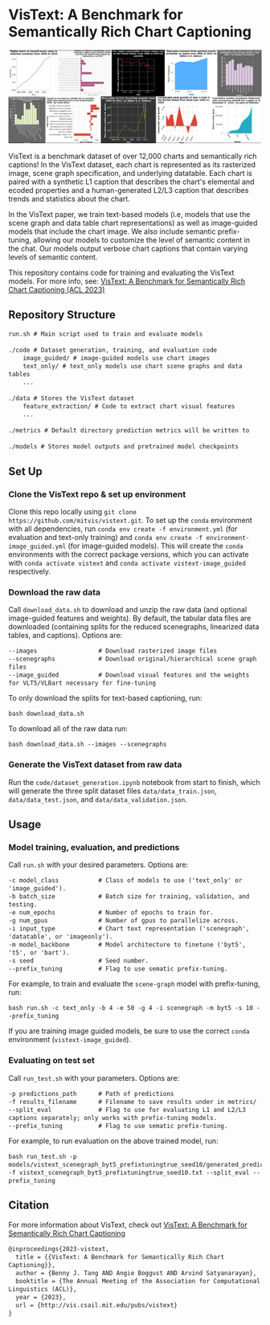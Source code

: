 # VisText: A Benchmark for Semantically Rich Chart Captioning
![Teaser image](teaser.png)

VisText is a benchmark dataset of over 12,000 charts and semantically rich captions! In the VisText dataset, each chart is represented as its rasterized image, scene graph specification, and underlying datatable. Each chart is paired with a synthetic L1 caption that describes the chart's elemental and ecoded properties and a human-generated L2/L3 caption that describes trends and statistics about the chart.

In the VisText paper, we train text-based models (i.e, models that use the scene graph and data table chart representations) as well as image-guided models that include the chart image. We also include semantic prefix-tuning, allowing our models to customize the level of semantic content in the chat. Our models output verbose chart captions that contain varying levels of semantic content.

This repository contains code for training and evaluating the VisText models. For more info, see: [VisText: A Benchmark for Semantically Rich Chart Captioning (ACL 2023)](https://vis.csail.mit.edu/vistext/)

## Repository Structure
```
run.sh # Main script used to train and evaluate models

./code # Dataset generation, training, and evaluation code
    image_guided/ # image-guided models use chart images
    text_only/ # text_only models use chart scene graphs and data tables
    ...
    
./data # Stores the VisText dataset
    feature_extraction/ # Code to extract chart visual features
    ...

./metrics # Default directory prediction metrics will be written to
    
./models # Stores model outputs and pretrained model checkpoints
```

## Set Up
### Clone the VisText repo & set up environment
Clone this repo locally using `git clone https://github.com/mitvis/vistext.git`.
To set up the `conda` environment with all dependencies, run `conda env create -f environment.yml` (for evaluation and text-only training) and `conda env create -f environment-image_guided.yml` (for image-guided models).
This will create the `conda` environments with the correct package versions, which you can activate with `conda activate vistext` and `conda activate vistext-image_guided` respectively.

### Download the raw data
Call `download_data.sh` to download and unzip the raw data (and optional image-guided features and weights). By default, the tabular data files are downloaded (containing splits for the reduced scenegraphs, linearized data tables, and captions). Options are:
```
--images                 # Download rasterized image files
--scenegraphs            # Download original/hierarchical scene graph files
--image_guided           # Download visual features and the weights for VLT5/VLBart necessary for fine-tuning
```
To only download the splits for text-based captioning, run:
```
bash download_data.sh
```
To download all of the raw data run:
```
bash download_data.sh --images --scenegraphs
```

<!-- Download the raw data from the [dataset site](http://vis.csail.mit.edu/) and unzip to `data/`.
Ensure that you have three folders, `data/images`, `data/scenegraphs`, and `data/features`. -->

### Generate the VisText dataset from raw data
Run the `code/dataset_generation.ipynb` notebook from start to finish, which will generate the three split dataset files `data/data_train.json`, `data/data_test.json`, and `data/data_validation.json`.

<!-- ### Download pretained model checkpoints [image-guided only]
For image-guided models, we finetune the pretrained checkpoints from [VLT5](https://arxiv.org/abs/2102.02779). Download the `pretrain` folder from the [VLT5 Google Drive](https://drive.google.com/drive/folders/1wLdUVd0zYFsrF0LQvAUCy5TnTGDW48Fo?usp=share_link) and add it to the `models` folder. -->

## Usage
### Model training, evaluation, and predictions
Call `run.sh` with your desired parameters. Options are:
```
-c model_class           # Class of models to use ('text_only' or 'image_guided').
-b batch_size            # Batch size for training, validation, and testing.
-e num_epochs            # Number of epochs to train for.
-g num_gpus              # Number of gpus to parallelize across.
-i input_type            # Chart text representation ('scenegraph', 'datatable', or 'imageonly').
-m model_backbone        # Model architecture to finetune ('byt5', 't5', or 'bart').
-s seed                  # Seed number.
--prefix_tuning          # Flag to use sematic prefix-tuning.
```
For example, to train and evaluate the `scene-graph` model with prefix-tuning, run:
```
bash run.sh -c text_only -b 4 -e 50 -g 4 -i scenegraph -m byt5 -s 10 --prefix_tuning
```
If you are training image guided models, be sure to use the correct `conda` environment (`vistext-image_guided`).

### Evaluating on test set
Call `run_test.sh` with your parameters. Options are:
```
-p predictions_path      # Path of predictions
-f results_filename      # Filename to save results under in metrics/
--split_eval             # Flag to use for evaluating L1 and L2/L3 captions separately; only works with prefix-tuning models.
--prefix_tuning          # Flag to use sematic prefix-tuning.
```

For example, to run evaluation on the above trained model, run:
```
bash run_test.sh -p models/vistext_scenegraph_byt5_prefixtuningtrue_seed10/generated_predictions.txt -f vistext_scenegraph_byt5_prefixtuningtrue_seed10.txt --split_eval --prefix_tuning
```

## Citation
For more information about VisText, check out [VisText: A Benchmark for Semantically Rich Chart Captioning](https://vis.csail.mit.edu/vistext/)
```
@inproceedings{2023-vistext,
  title = {{VisText: A Benchmark for Semantically Rich Chart Captioning}},
  author = {Benny J. Tang AND Angie Boggust AND Arvind Satyanarayan},
  booktitle = {The Annual Meeting of the Association for Computational Linguistics (ACL)},
  year = {2023},
  url = {http://vis.csail.mit.edu/pubs/vistext}
}
```
